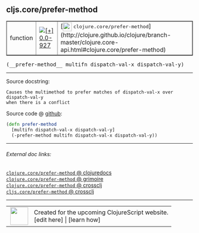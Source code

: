 ## cljs.core/prefer-method



 <table border="1">
<tr>
<td>function</td>
<td><a href="https://github.com/cljsinfo/cljs-api-docs/tree/0.0-927"><img valign="middle" alt="[+] 0.0-927" title="Added in 0.0-927" src="https://img.shields.io/badge/+-0.0--927-lightgrey.svg"></a> </td>
<td>
[<img height="24px" valign="middle" src="http://i.imgur.com/1GjPKvB.png"> <samp>clojure.core/prefer-method</samp>](http://clojure.github.io/clojure/branch-master/clojure.core-api.html#clojure.core/prefer-method)
</td>
</tr>
</table>


 <samp>
(__prefer-method__ multifn dispatch-val-x dispatch-val-y)<br>
</samp>

---





Source docstring:

```
Causes the multimethod to prefer matches of dispatch-val-x over dispatch-val-y
when there is a conflict
```


Source code @ [github](https://github.com/clojure/clojurescript/blob/r2644/src/cljs/cljs/core.cljs#L9004-L9008):

```clj
(defn prefer-method
  [multifn dispatch-val-x dispatch-val-y]
  (-prefer-method multifn dispatch-val-x dispatch-val-y))
```

<!--
Repo - tag - source tree - lines:

 <pre>
clojurescript @ r2644
└── src
    └── cljs
        └── cljs
            └── <ins>[core.cljs:9004-9008](https://github.com/clojure/clojurescript/blob/r2644/src/cljs/cljs/core.cljs#L9004-L9008)</ins>
</pre>

-->

---



###### External doc links:

[`clojure.core/prefer-method` @ clojuredocs](http://clojuredocs.org/clojure.core/prefer-method)<br>
[`clojure.core/prefer-method` @ grimoire](http://conj.io/store/v1/org.clojure/clojure/1.7.0-beta3/clj/clojure.core/prefer-method/)<br>
[`clojure.core/prefer-method` @ crossclj](http://crossclj.info/fun/clojure.core/prefer-method.html)<br>
[`cljs.core/prefer-method` @ crossclj](http://crossclj.info/fun/cljs.core.cljs/prefer-method.html)<br>

---

 <table>
<tr><td>
<img valign="middle" align="right" width="48px" src="http://i.imgur.com/Hi20huC.png">
</td><td>
Created for the upcoming ClojureScript website.<br>
[edit here] | [learn how]
</td></tr></table>

[edit here]:https://github.com/cljsinfo/cljs-api-docs/blob/master/cljsdoc/cljs.core_prefer-method.cljsdoc
[learn how]:https://github.com/cljsinfo/cljs-api-docs/wiki/cljsdoc-files

<!--

This information was too distracting to show to readers, but I'll leave it
commented here since it is helpful to:

- pretty-print the data used to generate this document
- and show how to retrieve that data



The API data for this symbol:

```clj
{:ns "cljs.core",
 :name "prefer-method",
 :signature ["[multifn dispatch-val-x dispatch-val-y]"],
 :history [["+" "0.0-927"]],
 :type "function",
 :full-name-encode "cljs.core_prefer-method",
 :source {:code "(defn prefer-method\n  [multifn dispatch-val-x dispatch-val-y]\n  (-prefer-method multifn dispatch-val-x dispatch-val-y))",
          :title "Source code",
          :repo "clojurescript",
          :tag "r2644",
          :filename "src/cljs/cljs/core.cljs",
          :lines [9004 9008]},
 :full-name "cljs.core/prefer-method",
 :clj-symbol "clojure.core/prefer-method",
 :docstring "Causes the multimethod to prefer matches of dispatch-val-x over dispatch-val-y\nwhen there is a conflict"}

```

Retrieve the API data for this symbol:

```clj
;; from Clojure REPL
(require '[clojure.edn :as edn])
(-> (slurp "https://raw.githubusercontent.com/cljsinfo/cljs-api-docs/catalog/cljs-api.edn")
    (edn/read-string)
    (get-in [:symbols "cljs.core/prefer-method"]))
```

-->

